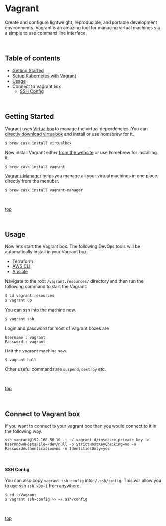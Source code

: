 # Vagrant

Create and configure lightweight, reproducible, and portable development environments. Vagrant is an amazing tool for managing virtual machines via a simple to use command line interface.

&nbsp;


## Table of contents
- [Getting Started](#getting-started)
- [Setup Kubernetes with Vagrant](https://github.com/sayems/kubernetes.resources/tree/master/k8s-vagrant)
- [Usage](#usage)
- [Connect to Vagrant box](#connect-to-vagrant-box)
    - [SSH Config](#ssh-config)


&nbsp;


Getting Started
--
Vagrant uses [Virtualbox](https://www.virtualbox.org/) to manage the virtual dependencies. You can [directly download virtualbox](https://www.virtualbox.org/wiki/Downloads) and install or use homebrew for it.

```
$ brew cask install virtualbox
```

Now install Vagrant either [from the website](http://www.vagrantup.com/downloads.html) or use homebrew for installing it.

```
$ brew cask install vagrant
```

[Vagrant-Manager](http://vagrantmanager.com/) helps you manage all your virtual machines in one place directly from the menubar.

```
$ brew cask install vagrant-manager
```


&nbsp;

[top](#table-of-contents)

&nbsp;


Usage
--

Now lets start the Vagrant box. The following DevOps tools will be automatically install in your Vagrant box.
- [Terraform](https://www.terraform.io/)
- [AWS CLI](https://aws.amazon.com/cli/)
- [Ansible](https://www.ansible.com/)


Navigate to the root ```/vagrant.resources/``` directory and then run the following command to start the Vagrant:

```bash
$ cd vagrant.resources
$ vagrant up
```

You can ssh into the machine now.
```
$ vagrant ssh
```

Login and password for most of Vagrant boxes are
```
Username : vagrant
Password : vagrant
```

Halt the vagrant machine now.
```
$ vagrant halt
```
Other useful commands are ```suspend```, ```destroy``` etc.


&nbsp;

[top](#table-of-contents)

&nbsp;


Connect to Vagrant box
--

If you want to connect to your vagrant box then you would connect to it in the following way.
```
ssh vagrant@192.168.50.10 -i ~/.vagrant.d/insecure_private_key -o UserKnownHostsFile=/dev/null -o StrictHostKeyChecking=no -o PasswordAuthentication=no -o IdentitiesOnly=yes
```


&nbsp;

#### SSH Config

You can also copy ```vagrant ssh-config``` into```~/.ssh/config```. This will allow you to use ssh ```ssh k8s-1``` from anywhere.

```
$ cd ~/Vagrant
$ vagrant ssh-config >> ~/.ssh/config
```


&nbsp;

[top](#table-of-contents)

&nbsp;
